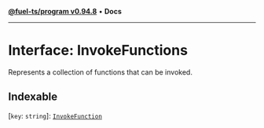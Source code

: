 [**@fuel-ts/program v0.94.8**](../index.md) • **Docs**

***

# Interface: InvokeFunctions

Represents a collection of functions that can be invoked.

## Indexable

 \[`key`: `string`\]: [`InvokeFunction`](InvokeFunction.md)
